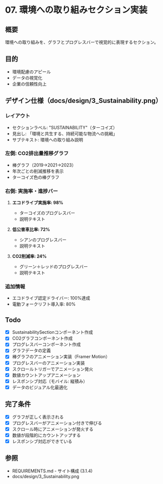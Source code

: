 # 07. 環境への取り組みセクション実装

## 概要
環境への取り組みを、グラフとプログレスバーで視覚的に表現するセクション。

## 目的
- 環境配慮のアピール
- データの視覚化
- 企業の信頼性向上

## デザイン仕様（docs/design/3_Sustainability.png）

### レイアウト
- セクションラベル: "SUSTAINABILITY"（ターコイズ）
- 見出し: 「環境と共生する、持続可能な物流への挑戦」
- サブテキスト: 環境への取り組み説明

### 左側: CO2排出量推移グラフ
- 棒グラフ（2019→2021→2023）
- 年次ごとの削減推移を表示
- ターコイズ色の棒グラフ

### 右側: 実施率・進捗バー
1. **エコドライブ実施率: 98%**
   - ターコイズのプログレスバー
   - 説明テキスト

2. **低公害車比率: 72%**
   - シアンのプログレスバー
   - 説明テキスト

3. **CO2削減率: 24%**
   - グリーン＋レッドのプログレスバー
   - 説明テキスト

### 追加情報
- エコドライブ認定ドライバー: 100%達成
- 電動フォークリフト導入率: 80%

## Todo

- [x] SustainabilitySectionコンポーネント作成
- [x] CO2グラフコンポーネント作成
- [x] プログレスバーコンポーネント作成
- [x] グラフデータの定義
- [x] 棒グラフのアニメーション実装（Framer Motion）
- [x] プログレスバーのアニメーション実装
- [x] スクロールトリガーでアニメーション発火
- [x] 数値カウントアップアニメーション
- [x] レスポンシブ対応（モバイル: 縦積み）
- [x] データのビジュアル化最適化

## 完了条件

- [x] グラフが正しく表示される
- [x] プログレスバーがアニメーション付きで伸びる
- [x] スクロール時にアニメーションが発火する
- [x] 数値が段階的にカウントアップする
- [x] レスポンシブ対応ができている

## 参照
- REQUIREMENTS.md - サイト構成 (3.1.4)
- docs/design/3_Sustainability.png
